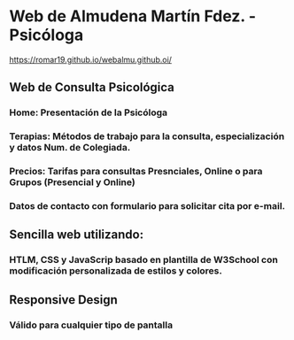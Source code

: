 # Web de Almudena Martín Fdez. - Psicóloga

https://romar19.github.io/webalmu.github.oi/

## Web de Consulta Psicológica
### Home: Presentación de la Psicóloga
### Terapias: Métodos de trabajo para la consulta, especialización y datos Num. de Colegiada.
### Precios: Tarifas para consultas Presnciales, Online o para Grupos (Presencial y Online)
### Datos de contacto con formulario para solicitar cita por e-mail.

## Sencilla web utilizando:
### HTLM, CSS y JavaScrip basado en plantilla de W3School con modificación personalizada de estilos y colores.

## Responsive Design 
### Válido para cualquier tipo de pantalla
